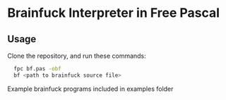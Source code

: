 # Brainfuck Interpreter in Free Pascal

## Usage
Clone the repository, and run these commands: 
  ```sh
    fpc bf.pas -obf
    bf <path to brainfuck source file>

  ```

Example brainfuck programs included in examples folder
